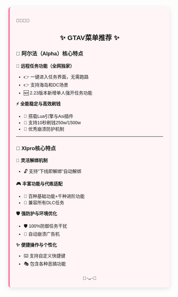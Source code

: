<div class="anime-style-box" style="
    background-color: #fff5f7;
    border-left: 4px solid #ff6b9e;
    padding: 20px;
    margin: 25px 0;
    border-radius: 8px;
    font-family: 'M PLUS Rounded 1c', sans-serif;
    position: relative;
    overflow: hidden;
    box-shadow: 0 4px 15px rgba(0,0,0,0.1);
">

<!-- 樱花装饰 -->
🌸🌸🌸🌸

## <center>✨ GTAV菜单推荐 ✨</center>

### 🐾 阿尔法（Alpha）核心特点

**🚀 远程任务功能（全网独家）**  
- 👉 一键进入任务界面，无需跑路  
- 👉 支持海岛和DC场景  
- 🆕 2.23版本新增单人强开任务功能  

**⚡ 全能稳定与高效刷钱**  
- 💫 搭载Lua引擎与Asi插件  
- 💫 支持10秒刷钱250w/1500w  
- 💫 优秀崩溃防护机制  

---

### 🌟 XIpro核心特点

**🔄 灵活解绑机制**  
- 🔓 支持"下线即解绑"自动解绑  

**🎮 丰富功能与代练适配**  
- 🎯 百种基础功能+千种进阶功能  
- 🎯 兼容所有DLC任务  

**🛡️ 强防护与环境优化**  
- 🛡️ 100%防御任务干扰  
- 🧹 自动崩溃广告机  

**✨ 便捷操作与个性化**  
- ⌨️ 支持自定义快捷键  
- 🎭 包含各种恶搞功能  

<!-- 底部装饰 -->
<div style="text-align: center; margin-top: 20px;">
    🎀･ᴗ･🎀
</div>

</div>